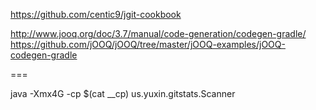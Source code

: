 
https://github.com/centic9/jgit-cookbook


http://www.jooq.org/doc/3.7/manual/code-generation/codegen-gradle/
https://github.com/jOOQ/jOOQ/tree/master/jOOQ-examples/jOOQ-codegen-gradle

===

java -Xmx4G -cp $(cat __cp) us.yuxin.gitstats.Scanner